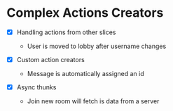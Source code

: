 # Complex Actions Creators

- [x] Handling actions from other slices
  - User is moved to lobby after username changes

- [x] Custom action creators
  - Message is automatically assigned an id

- [x] Async thunks
  - Join new room will fetch is data from a server


